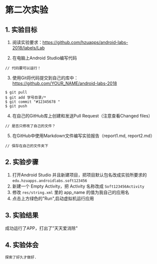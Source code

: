 # 第二次实验

## 1. 实验目标

1. 阅读实验要求：https://github.com/hzuapps/android-labs-2018/labels/Lab   

2. 在电脑上Android Studio编写代码  

```   
// 代码要可以运行！
```   

3. 使用Git将代码提交到自己的库中：https://github.com/YOUR_NAME/android-labs-2018   
```  
$ git pull
$ git add 学号目录/*
$ git commit "#12345678 "
$ git push
```  

4. 在自己的GitHub库上创建和发送Pull Request（注意查看Changed files）  
```  
// 是否只修改了自己的文件？
```  

5. 在GitHub中使用Markdown文件编写实验报告（report1.md, report2.md）  
```  
// 保存在自己的文件夹下
```  

## 2. 实验步骤
1. 打开Android Studio 并且新建项目，把项目默认包名改成实验所要求的 `edu.hzuapps.androidlabs.soft123456`
2. 新建一个 Empty Activity，把 Activity 名称改成 `Soft123456Activity`
3. 修改 `res/string.xml` 里的 app_name 的值为我自己的应用名
4. 点击上方绿色的"Run",启动虚拟机运行应用

## 3. 实验结果
   成功运行了APP，打出了"天天爱消除"

## 4. 实验体会
    探索了好久才做好.
  
